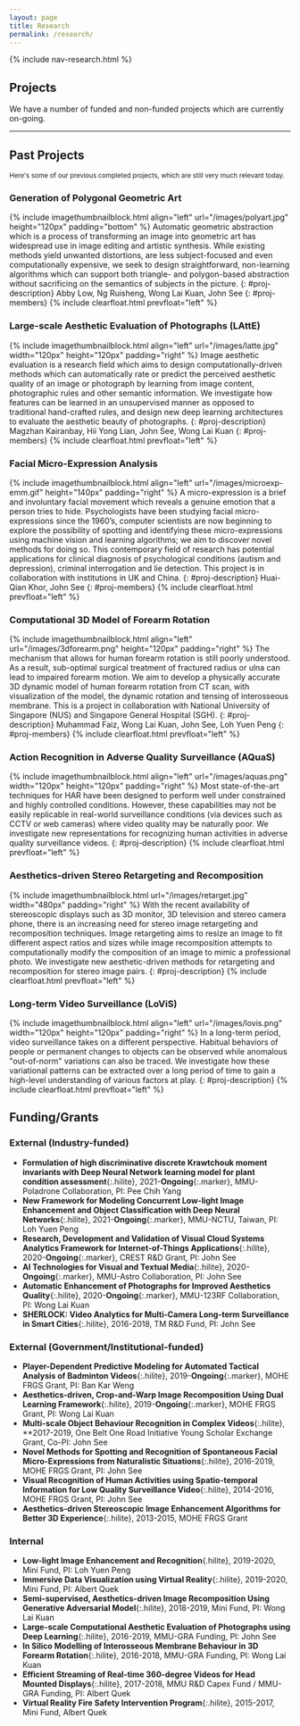 ```yaml
---
layout: page
title: Research
permalink: /research/
---
```

{% include nav-research.html  %}

## Projects

We have a number of funded and non-funded projects which are currently on-going.

---

## Past Projects
<small>Here's some of our previous completed projects, which are still very much relevant today.</small>

### Generation of Polygonal Geometric Art
{% include imagethumbnailblock.html align="left" url="/images/polyart.jpg" height="120px" padding="bottom" %}
Automatic geometric abstraction which is a process of transforming an image into geometric art has widespread use in image editing and artistic synthesis. While existing methods yield unwanted distortions, are less subject-focused and even computationally expensive, we seek to design straightforward, non-learning algorithms which can support both triangle- and polygon-based abstraction without sacrificing on the semantics of subjects in the picture.
{: #proj-description}
Abby Low, Ng Ruisheng, Wong Lai Kuan, John See
{: #proj-members}
{% include clearfloat.html prevfloat="left" %}


### Large-scale Aesthetic Evaluation of Photographs (LAttE)
{% include imagethumbnailblock.html align="left" url="/images/latte.jpg" width="120px" height="120px" padding="right" %}
Image aesthetic evaluation is a research field which aims to design computationally-driven methods which can automatically rate or predict the perceived aesthetic quality of an image or photograph by learning from image content, photographic rules and other semantic information. We investigate how features can be learned in an unsupervised manner as opposed to traditional hand-crafted rules, and design new deep learning architectures to evaluate the aesthetic beauty of photographs.
{: #proj-description}
Magzhan Kairanbay, Hii Yong Lian, John See, Wong Lai Kuan
{: #proj-members}
{% include clearfloat.html prevfloat="left" %}

### Facial Micro-Expression Analysis
{% include imagethumbnailblock.html align="left" url="/images/microexp-emm.gif" height="140px" padding="right" %}
A micro-expression is a brief and involuntary facial movement which reveals a genuine emotion that a person tries to hide. Psychologists have been studying facial micro-expressions since the 1960’s, computer scientists are now beginning to explore the possibility of spotting and identifying these micro-expressions using machine vision and learning algorithms; we aim to discover novel methods for doing so. This contemporary field of research has potential applications for clinical diagnosis of psychological conditions (autism and depression), criminal interrogation and lie detection. This project is in collaboration with institutions in UK and China.
{: #proj-description}
Huai-Qian Khor, John See
{: #proj-members}
{% include clearfloat.html prevfloat="left" %}

### Computational 3D Model of Forearm Rotation
{% include imagethumbnailblock.html align="left" url="/images/3dforearm.png" height="120px" padding="right" %}
The mechanism that allows for human forearm rotation is still poorly understood. As a result, sub-optimal surgical treatment of fractured radius or ulna can lead to impaired forearm motion. We aim to develop a physically accurate 3D dynamic model of human forearm rotation from CT scan, with visualization of the model, the dynamic rotation and tensing of interosseous membrane. This is a project in collaboration with National University of Singapore (NUS) and Singapore General Hospital (SGH).
{: #proj-description}
Muhammad Faiz, Wong Lai Kuan, John See, Loh Yuen Peng
{: #proj-members}
{% include clearfloat.html prevfloat="left" %}

### Action Recognition in Adverse Quality Surveillance (AQuaS)
{% include imagethumbnailblock.html align="left" url="/images/aquas.png" width="120px" height="120px" padding="right" %}
Most state-of-the-art techniques for HAR have been designed to perform well under constrained and highly controlled conditions. However, these capabilities may not be easily replicable in real-world surveillance conditions (via devices such as CCTV or web cameras) where video quality may be naturally poor. We investigate new representations for recognizing human activities in adverse quality surveillance videos.
{: #proj-description}
{% include clearfloat.html prevfloat="left" %}

### Aesthetics-driven Stereo Retargeting and Recomposition
{% include imagethumbnailblock.html url="/images/retarget.jpg" width="480px" padding="right" %}
With the recent availability of stereoscopic displays such as 3D monitor, 3D television and stereo camera phone, there is an increasing need for stereo image retargeting and recomposition techniques. Image retargeting aims to resize an image to fit different aspect ratios and sizes while image recomposition attempts to computationally modify the composition of an image to mimic a professional photo. We investigate new aesthetic-driven methods for retargeting and recomposition for stereo image pairs.
{: #proj-description}
{% include clearfloat.html prevfloat="left" %}

### Long-term Video Surveillance (LoViS)
{% include imagethumbnailblock.html align="left" url="/images/lovis.png" width="120px" height="120px" padding="right" %}
In a long-term period, video surveillance takes on a different perspective. Habitual behaviors of people or permanent changes to objects can be observed while anomalous "out-of-norm" variations can also be traced. We investigate how these variational patterns can be extracted over a long period of time to gain a high-level understanding of various factors at play.
{: #proj-description}
{% include clearfloat.html prevfloat="left" %}



## Funding/Grants

### External (Industry-funded)
- **Formulation of high discriminative discrete Krawtchouk moment invariants with Deep Neural Network learning model for plant condition assessment**{:.hilite}, 2021-**Ongoing**{:.marker}, MMU-Poladrone Collaboration, PI: Pee Chih Yang
- **New Framework for Modeling Concurrent Low-light Image Enhancement and Object Classification with Deep Neural Networks**{:.hilite}, 2021-**Ongoing**{:.marker}, MMU-NCTU, Taiwan, PI: Loh Yuen Peng
- **Research, Development and Validation of Visual Cloud Systems Analytics Framework for Internet-of-Things Applications**{:.hilite}, 2020-**Ongoing**{:.marker}, CREST R&D Grant, PI: John See
- **AI Technologies for Visual and Textual Media**{:.hilite}, 2020-**Ongoing**{:.marker}, MMU-Astro Collaboration, PI: John See
- **Automatic Enhancement of Photographs for Improved Aesthetics Quality**{:.hilite}, 2020-**Ongoing**{:.marker}, MMU-123RF Collaboration, PI: Wong Lai Kuan
- **SHERLOCK: Video Analytics for Multi-Camera Long-term Surveillance in Smart Cities**{:.hilite}, 2016-2018, TM R&D Fund, PI: John See

### External (Government/Institutional-funded)
- **Player-Dependent Predictive Modeling for Automated Tactical Analysis of Badminton Videos**{:.hilite}, 2019-**Ongoing**{:.marker}, MOHE FRGS Grant, PI: Ban Kar Weng
- **Aesthetics-driven, Crop-and-Warp Image Recomposition Using Dual Learning Framework**{:.hilite}, 2019-**Ongoing**{:.marker}, MOHE FRGS Grant, PI: Wong Lai Kuan
- **Multi-scale Object Behaviour Recognition in Complex Videos**{:.hilite}, **2017-2019, One Belt One Road Initiative Young Scholar Exchange Grant, Co-PI: John See
- **Novel Methods for Spotting and Recognition of Spontaneous Facial Micro-Expressions from Naturalistic Situations**{:.hilite}, 2016-2019, MOHE FRGS Grant, PI: John See
- **Visual Recognition of Human Activities using Spatio-temporal Information for Low Quality Surveillance Video**{:.hilite}, 2014-2016, MOHE FRGS Grant, PI: John See
- **Aesthetics-driven Stereoscopic Image Enhancement Algorithms for Better 3D Experience**{:.hilite}, 2013-2015, MOHE FRGS Grant

### Internal
- **Low-light Image Enhancement and Recognition**{.hilite}, 2019-2020, Mini Fund, PI: Loh Yuen Peng
- **Immersive Data Visualization using Virtual Reality**{:.hilite}, 2019-2020, Mini Fund, PI: Albert Quek
- **Semi-supervised, Aesthetics-driven Image Recomposition Using Generative Adversarial Model**{:.hilite},
2018-2019, Mini Fund, PI: Wong Lai Kuan
- **Large-scale Computational Aesthetic Evaluation of Photographs using Deep Learning**{:.hilite}, 2016-2019, MMU-GRA Funding, PI: John See
- **In Silico Modelling of Interosseous Membrane Behaviour in 3D Forearm Rotation**{:.hilite}, 2016-2018, MMU-GRA Funding, PI: Wong Lai Kuan
- **Efficient Streaming of Real-time 360-degree Videos for Head Mounted Displays**{:.hilite}, 2017-2018, MMU R&D Capex Fund / MMU-GRA Funding, PI: Albert Quek
- **Virtual Reality Fire Safety Intervention Program**{:.hilite}, 2015-2017, Mini Fund, Albert Quek
